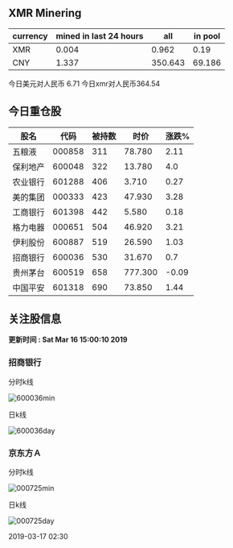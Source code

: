 ## XMR Minering

|currency|mined in last 24 hours|all|in pool|
|---|---|---|---|
|XMR|0.004|0.962|0.19|
|CNY|1.337|350.643|69.186|

今日美元对人民币 6.71	今日xmr对人民币364.54


## 今日重仓股 

|股名|代码|被持数|时价|涨跌%|
|---|---|---|---|---|
|五粮液|000858|311|78.780|2.11|
|保利地产|600048|322|13.780|4.0|
|农业银行|601288|406|3.710|0.27|
|美的集团|000333|423|47.930|3.28|
|工商银行|601398|442|5.580|0.18|
|格力电器|000651|504|46.920|3.21|
|伊利股份|600887|519|26.590|1.03|
|招商银行|600036|530|31.670|0.7|
|贵州茅台|600519|658|777.300|-0.09|
|中国平安|601318|690|73.850|1.44|

## 关注股信息
**更新时间 : Sat Mar 16 15:00:10 2019**
### 招商银行 
分时k线

![600036min](http://image.sinajs.cn/newchart/min/n/sh600036.gif)

日k线

![600036day](http://image.sinajs.cn/newchart/daily/n/sh600036.gif)

### 京东方Ａ 
分时k线

![000725min](http://image.sinajs.cn/newchart/min/n/sz000725.gif)

日k线

![000725day](http://image.sinajs.cn/newchart/daily/n/sz000725.gif)

2019-03-17 02:30